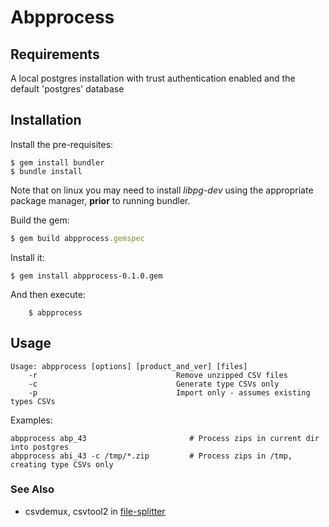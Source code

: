 # Abpprocess

## Requirements
A local postgres installation with trust authentication enabled and the default 'postgres' database 


## Installation

Install the pre-requisites:

```
$ gem install bundler
$ bundle install
```

Note that on linux you may need to install *libpg-dev* using the appropriate package manager, **prior** to running bundler.

Build the gem:


```ruby
$ gem build abpprocess.gemspec
```

Install it:
```
$ gem install abpprocess-0.1.0.gem
```

And then execute:

```
    $ abpprocess
```

## Usage
```
Usage: abpprocess [options] [product_and_ver] [files]
    -r                               Remove unzipped CSV files
    -c                               Generate type CSVs only
    -p                               Import only - assumes existing types CSVs
```

Examples:
```
abpprocess abp_43                       # Process zips in current dir into postgres
abpprocess abi_43 -c /tmp/*.zip         # Process zips in /tmp, creating type CSVs only
```

### See Also

* csvdemux, csvtool2 in [file-splitter](https://bitbucket.org/rickb777/file-splitter)
